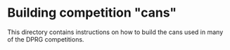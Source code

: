 # Building competition "cans"

This directory contains instructions on how to build the cans used in many of the DPRG competitions.
